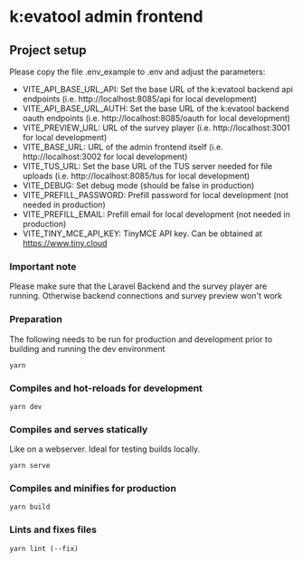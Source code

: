 # k:evatool admin frontend

## Project setup

Please copy the file .env_example to .env and adjust the parameters:
- VITE_API_BASE_URL_API: Set the base URL of the k:evatool backend api endpoints (i.e. http://localhost:8085/api for local development)
- VITE_API_BASE_URL_AUTH: Set the base URL of the k:evatool backend oauth endpoints (i.e. http://localhost:8085/oauth for local development)
- VITE_PREVIEW_URL: URL of the survey player (i.e. http://localhost:3001 for local development)
- VITE_BASE_URL: URL of the admin frontend itself (i.e. http://localhost:3002 for local development)
- VITE_TUS_URL: Set the base URL of the TUS server needed for file uploads (i.e. http://localhost:8085/tus for local development)
- VITE_DEBUG: Set debug mode (should be false in production)
- VITE_PREFILL_PASSWORD: Prefill password for local development (not needed in production)
- VITE_PREFILL_EMAIL: Prefill email for local development (not needed in production)
- VITE_TINY_MCE_API_KEY: TinyMCE API key. Can be obtained at https://www.tiny.cloud

### Important note
Please make sure that the Laravel Backend and the survey player are running. Otherwise backend connections and survey preview won't work 

### Preparation
The following needs to be run for production and development prior to building and running the dev environment
```
yarn
```

### Compiles and hot-reloads for development
```
yarn dev
```

### Compiles and serves statically
Like on a webserver. Ideal for testing builds locally.
```
yarn serve
```

### Compiles and minifies for production
```
yarn build
```

### Lints and fixes files
```
yarn lint (--fix)
```

